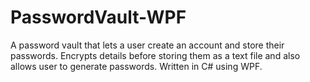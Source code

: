 # PasswordVault-WPF
A password vault that lets a user create an account and store their passwords. Encrypts details before storing them as a text file and also allows user to generate passwords. Written in C# using WPF.
